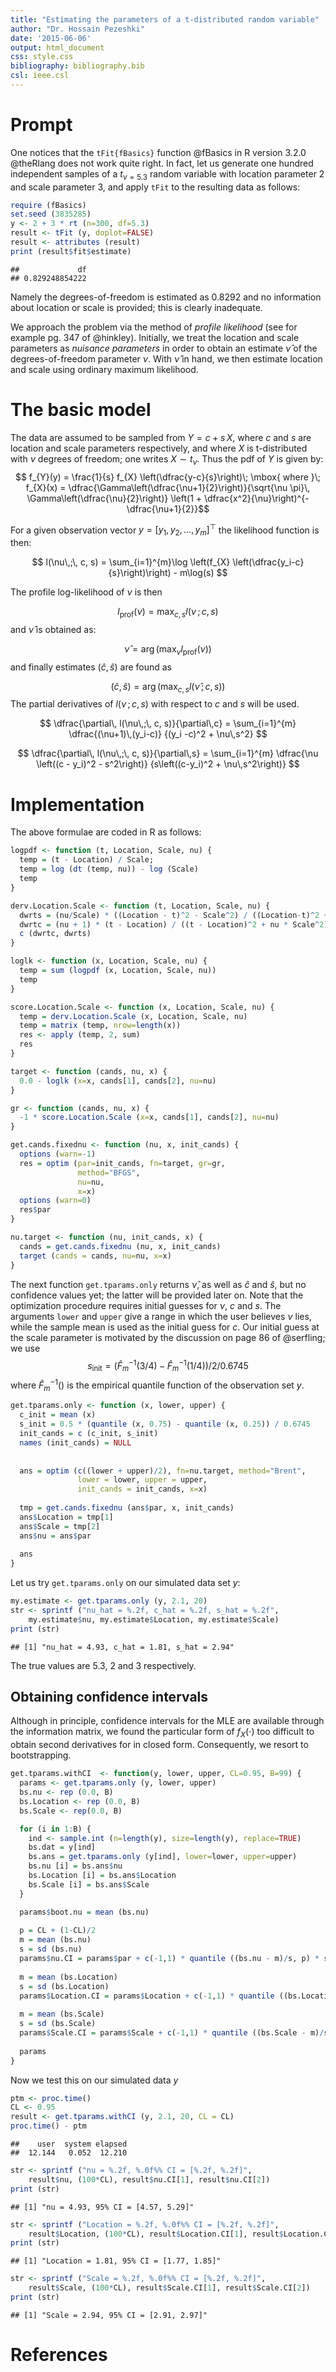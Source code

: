 ```yaml
---
title: "Estimating the parameters of a t-distributed random variable"
author: "Dr. Hossain Pezeshki"
date: '2015-06-06'
output: html_document
css: style.css
bibliography: bibliography.bib
csl: ieee.csl
---
```


# Prompt #
One notices that the `tFit{fBasics}` function @fBasics in R version 3.2.0 @theRlang
does not work quite right.
In fact, let us generate one hundred independent samples of a
$t_{\nu=5.3}$ random variable with location
parameter $2$ and scale parameter $3$, and apply `tFit` to the resulting data as follows:

```r
require (fBasics)
set.seed (3835285)
y <- 2 + 3 * rt (n=300, df=5.3)
result <- tFit (y, doplot=FALSE)
result <- attributes (result)
print (result$fit$estimate)
```

```
##             df 
## 0.829248854222
```
Namely the degrees-of-freedom is estimated as $0.8292$ and no information about location
or scale is provided; this is clearly inadequate.

We approach the problem via the method of *profile likelihood*
(see for example pg. 347 of @hinkley).
Initially, we treat the location and scale parameters as *nuisance parameters*
in order to obtain an estimate $\widehat{\nu}$ of the degrees-of-freedom parameter $\nu$.
With $\widehat{\nu}$ in hand, we then estimate location and scale using ordinary maximum likelihood.


# The basic model #
The data are assumed to be sampled from $Y = c + s\, X$, where $c$ and $s$ are location and scale parameters
respectively, and
where $X$ is t-distributed with $\nu$ degrees of freedom;
one writes $X \sim t_{\nu}$. Thus the pdf of $Y$ is given by:
$$ f_{Y}(y) = \frac{1}{s} f_{X} \left(\dfrac{y-c}{s}\right)\; \mbox{ where }\;
f_{X}(x) = \dfrac{\Gamma\left(\dfrac{\nu+1}{2}\right)}{\sqrt{\nu \pi}\, \Gamma\left(\dfrac{\nu}{2}\right)}
\left(1 + \dfrac{x^2}{\nu}\right)^{-\dfrac{\nu+1}{2}}$$

For a given observation vector $y = [y_1, y_2,\ldots, y_m]^{\top}$ the likelihood function is then:

$$ l(\nu\,;\, c, s) = \sum_{i=1}^{m}\log \left(f_{X} \left(\dfrac{y_i-c}{s}\right)\right) - m\log(s) $$

The profile log-likelihood of $\nu$ is then

$$ l_{\mbox{prof}} (\nu) = \max_{c,\,s} {l(\nu\,;\,c,s)}  $$
and $\widehat{\nu}$ is obtained as:

$$ \widehat{\nu} = \arg\left(\max_{\nu}{l_{\mbox{prof}}(\nu)}\right) $$
and finally estimates $(\widehat{c},\, \widehat{s})$ are found as

$$ (\widehat{c},\, \widehat{s}) = \arg\left(\max_{c,\,s} l(\widehat{\nu}\,; c,s) \right) $$
The partial derivatives of $l(\nu\,; c, s)$ with respect to $c$ and $s$ will be used.

$$ \dfrac{\partial\, l(\nu\,;\, c, s)}{\partial\,c} =
\sum_{i=1}^{m} \dfrac{(\nu+1)\,(y_i-c)}
{(y_i -c)^2 + \nu\,s^2}
$$

$$ \dfrac{\partial\, l(\nu\,;\, c, s)}{\partial\,s}
= \sum_{i=1}^{m} \dfrac{\nu \left((c - y_i)^2 - s^2\right)}
{s\left((c-y_i)^2 + \nu\,s^2\right)}
$$

# Implementation
The above formulae are coded in R as follows:

```r
logpdf <- function (t, Location, Scale, nu) {
  temp = (t - Location) / Scale;
  temp = log (dt (temp, nu)) - log (Scale)
  temp
}

derv.Location.Scale <- function (t, Location, Scale, nu) {
  dwrts = (nu/Scale) * ((Location - t)^2 - Scale^2) / ((Location-t)^2 + nu * Scale^2)
  dwrtc = (nu + 1) * (t - Location) / ((t - Location)^2 + nu * Scale^2)
  c (dwrtc, dwrts)
}

loglk <- function (x, Location, Scale, nu) {
  temp = sum (logpdf (x, Location, Scale, nu))
  temp
}

score.Location.Scale <- function (x, Location, Scale, nu) {
  temp = derv.Location.Scale (x, Location, Scale, nu)
  temp = matrix (temp, nrow=length(x))
  res <- apply (temp, 2, sum)
  res 
}

target <- function (cands, nu, x) {
  0.0 - loglk (x=x, cands[1], cands[2], nu=nu)
}

gr <- function (cands, nu, x) {
  -1 * score.Location.Scale (x=x, cands[1], cands[2], nu=nu)
}

get.cands.fixednu <- function (nu, x, init_cands) {
  options (warn=-1)
  res = optim (par=init_cands, fn=target, gr=gr,
               method="BFGS",
               nu=nu,
               x=x)
  options (warn=0)
  res$par
}

nu.target <- function (nu, init_cands, x) {
  cands = get.cands.fixednu (nu, x, init_cands)
  target (cands = cands, nu=nu, x=x)
}
```
The next function `get.tparams.only` returns $\widehat{\nu}$, as well as $\widehat{c}$ and $\widehat{s}$,
but no confidence values yet; the latter will be provided later on.
Note that the optimization procedure requires initial guesses for $\nu$, $c$ and $s$.
The arguments `lower` and `upper` give a range in which the user believes $\nu$ lies, 
while the sample mean is used as the initial guess for $c$. Our initial guess
at the scale parameter is motivated by the discussion on page 86 of @serfling; we use
$$ s_{\mbox{init}} = \left(\widehat{F}_{m}^{-1}(3/4) - \widehat{F}_{m}^{-1}(1/4)\right) / 2 / 0.6745 $$
where $\widehat{F}_m^{-1}()$ is the empirical quantile function of the observation set $y$. 



```r
get.tparams.only <- function (x, lower, upper) {
  c_init = mean (x)
  s_init = 0.5 * (quantile (x, 0.75) - quantile (x, 0.25)) / 0.6745
  init_cands = c (c_init, s_init)
  names (init_cands) = NULL
  
  
  ans = optim (c((lower + upper)/2), fn=nu.target, method="Brent",
               lower = lower, upper = upper,
               init_cands = init_cands, x=x)
  
  tmp = get.cands.fixednu (ans$par, x, init_cands)
  ans$Location = tmp[1]
  ans$Scale = tmp[2]
  ans$nu = ans$par
  
  ans
}
```

Let us try `get.tparams.only` on our simulated data set $y$:

```r
my.estimate <- get.tparams.only (y, 2.1, 20)
str <- sprintf ("nu_hat = %.2f, c_hat = %.2f, s_hat = %.2f",
	my.estimate$nu, my.estimate$Location, my.estimate$Scale)
print (str)
```

```
## [1] "nu_hat = 4.93, c_hat = 1.81, s_hat = 2.94"
```
The true values are $5.3$, $2$ and $3$ respectively.

## Obtaining confidence intervals
Although in principle, confidence intervals for the MLE are available through the information
matrix, we found the particular form of $f_X(\cdot)$ too difficult to obtain second derivatives
for in closed form. Consequently, we resort to bootstrapping. 


```r
get.tparams.withCI  <- function(y, lower, upper, CL=0.95, B=99) {
  params <- get.tparams.only (y, lower, upper)
  bs.nu <- rep (0.0, B)
  bs.Location <- rep (0.0, B)
  bs.Scale <- rep(0.0, B)

  for (i in 1:B) {
	ind <- sample.int (n=length(y), size=length(y), replace=TRUE)
	bs.dat = y[ind]
	bs.ans = get.tparams.only (y[ind], lower=lower, upper=upper)
	bs.nu [i] = bs.ans$nu
	bs.Location [i] = bs.ans$Location
	bs.Scale [i] = bs.ans$Scale
  }

  params$boot.nu = mean (bs.nu)
  
  p = CL + (1-CL)/2
  m = mean (bs.nu)
  s = sd (bs.nu)
  params$nu.CI = params$par + c(-1,1) * quantile ((bs.nu - m)/s, p) * s / sqrt(B)
  
  m = mean (bs.Location)
  s = sd (bs.Location)
  params$Location.CI = params$Location + c(-1,1) * quantile ((bs.Location - m)/s, p) * s / sqrt(B)
  
  m = mean (bs.Scale)
  s = sd (bs.Scale)
  params$Scale.CI = params$Scale + c(-1,1) * quantile ((bs.Scale - m)/s, p) * s / sqrt(B)
  
  params
}
```
Now we test this on our simulated data $y$


```r
ptm <- proc.time()
CL <- 0.95
result <- get.tparams.withCI (y, 2.1, 20, CL = CL) 
proc.time() - ptm
```

```
##    user  system elapsed 
##  12.144   0.052  12.210
```

```r
str <- sprintf ("nu = %.2f, %.0f%% CI = [%.2f, %.2f]",
	result$nu, (100*CL), result$nu.CI[1], result$nu.CI[2])
print (str)
```

```
## [1] "nu = 4.93, 95% CI = [4.57, 5.29]"
```

```r
str <- sprintf ("Location = %.2f, %.0f%% CI = [%.2f, %.2f]",
	result$Location, (100*CL), result$Location.CI[1], result$Location.CI[2])
print (str)
```

```
## [1] "Location = 1.81, 95% CI = [1.77, 1.85]"
```

```r
str <- sprintf ("Scale = %.2f, %.0f%% CI = [%.2f, %.2f]",
	result$Scale, (100*CL), result$Scale.CI[1], result$Scale.CI[2])
print (str)
```

```
## [1] "Scale = 2.94, 95% CI = [2.91, 2.97]"
```


# References

